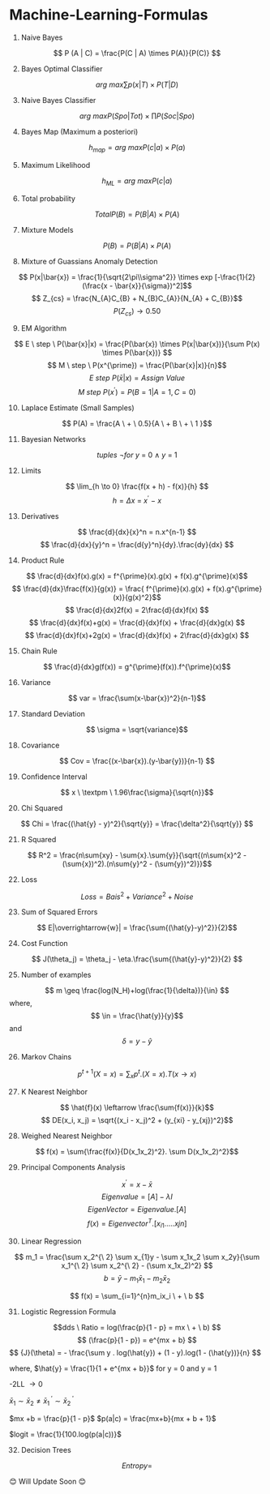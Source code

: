 # Machine-Learning-Formulas

1. Naive Bayes

$$ P (A | C) = \frac{P(C | A) \times P(A)}{P(C)} $$

2. Bayes Optimal Classifier

$$ arg \ max\sum p(x|T) \times P(T|D)$$

3. Naive Bayes Classifier 

$$ arg \ max P(Spo|Tot) \times \prod P(Soc|Spo) $$

4. Bayes Map (Maximum a posteriori)

$$ h_{map} = arg \ max P(c|a) \times P(a) $$

5. Maximum Likelihood

$$ h_{ML}  = arg \ max P(c|a) $$

6. Total probability

$$ Total P(B) = P(B|A) \times P(A) $$

7. Mixture Models

$$ P(B) = P(B|A) \times P(A)$$

8. Mixture of Guassians Anomaly Detection

$$ P(x|\bar{x}) = \frac{1}{\sqrt{2\pi\\sigma^2}} \times exp [-\frac{1}{2}(\frac{x - \bar{x}}{\sigma})^2]$$
$$ Z_{cs} = \frac{N_{A}C_{B} + N_{B}C_{A}}{N_{A} + C_{B}}$$
$$ P(Z_{cs}) \rightarrow  0.50$$

9. EM Algorithm

$$ E \ step \ P(\bar{x}|x) = \frac{P(\bar{x}) \times P(x|\bar{x})}{\sum P(x) \times P(\bar{x})} $$
$$ M \ step \ P(x^{\prime}) = \frac{P(\bar{x}|x)}{n}$$
$$ E \ step  \ P(\bar{x}|x) = Assign \ Value $$
$$ M \ step  \ P(x^{\prime}) = P(B = 1 | A = 1 , C = 0 )$$

10. Laplace Estimate (Small Samples)

$$ P(A) = \frac{A \ + \ 0.5}{A \ + B \ + \ 1 }$$

11. Bayesian Networks

$$ tuples \ \neg for \ y \ = \ 0 \ \land \ y \ = \ 1$$

12. Limits 

$$ \lim_{h \to 0} \frac{f(x + h) - f(x)}{h} $$
$$ h = \Delta{x} \ = \ x^{\prime} \ - \ x  $$

13. Derivatives

$$  \frac{d}{dx}{x}^n = n.x^{n-1} $$
$$ \frac{d}{dx}{y}^n = \frac{d{y}^n}{dy}.\frac{dy}{dx} $$

14. Product Rule

$$ \frac{d}{dx}f(x).g(x) = f^{\prime}(x).g(x) + f(x).g^{\prime}(x)$$
$$ \frac{d}{dx}\frac{f(x)}{g(x)} = \frac{ f^{\prime}(x).g(x) + f(x).g^{\prime}(x)}{g(x)^2}$$
$$ \frac{d}{dx}2f(x) = 2\frac{d}{dx}f(x) $$
$$ \frac{d}{dx}f(x)+g(x) = \frac{d}{dx}f(x) + \frac{d}{dx}g(x) $$
$$ \frac{d}{dx}f(x)+2g(x) = \frac{d}{dx}f(x) + 2\frac{d}{dx}g(x) $$

15. Chain Rule

$$ \frac{d}{dx}g(f(x)) = g^{\prime}(f(x)).f^{\prime}(x)$$

16. Variance

$$ var = \frac{\sum(x-\bar{x})^2}{n-1}$$

17. Standard Deviation

$$ \sigma = \sqrt{variance}$$

18. Covariance

$$ Cov = \frac{(x-\bar{x}).(y-\bar{y})}{n-1} $$

19. Confidence Interval

$$ x \ \textpm \ 1.96\frac{\sigma}{\sqrt{n}}$$

20. Chi Squared

$$ Chi = \frac{(\hat{y} - y)^2}{\sqrt{y}} = \frac{\delta^2}{\sqrt{y}} $$

21. R Squared

$$ R^2 = \frac{n\sum{xy} - \sum{x}.\sum{y}}{\sqrt{(n\sum{x}^2 - (\sum{x})^2).(n\sum{y}^2 - (\sum{y})^2)}}$$

22. Loss

$$ Loss = {Bais}^2 + {Variance}^2 + Noise$$

23. Sum of Squared Errors

$$ E|\overrightarrow{w}| = \frac{\sum{(\hat{y}-y)^2}}{2}$$

24. Cost Function

$$ J(\theta_j) = \theta_j - \eta.\frac{\sum{(\hat{y}-y)^2}}{2} $$

25. Number of examples

$$ m \geq \frac{log(N_H)+log(\frac{1}{\delta})}{\in} $$
where,
$$ \in = \frac{\hat{y}}{y}$$ and $$ \delta = y - \hat{y}$$

26. Markov Chains

$$ p^{t+1}(X = x) = \sum_xp^t.(X = x).T(x \to x)$$

27. K Nearest Neighbor

$$ \hat{f}(x) \leftarrow \frac{\sum{f(x)}}{k}$$
$$ DE(x_i, x_j) = \sqrt{(x_i - x_j)^2 + (y_{xi} - y_{xj})^2}$$

28. Weighed Nearest Neighbor

$$ f(x) = \sum{\frac{f(x)}{D(x_1x_2)^2}. \sum D(x_1x_2)^2}$$

29. Principal Components Analysis

$$ x^{'}= x - \bar{x}$$
$$ Eigenvalue = [A] - \lambda{I} $$
$$ EigenVector = Eigenvalue.[A]$$
$$ f(x) = Eigenvector^{T}.[x_{i1}.....x{jn}] $$

30. Linear Regression

$$ m_1 = \frac{\sum x_2^{\ 2} \sum x_{1}y - \sum x_1x_2 \sum x_2y}{\sum x_1^{\ 2} \sum x_2^{\ 2} - (\sum x_1x_2)^2} $$
$$ b = \bar{y} - m_1 \bar{x}_1 - m_2 \bar{x}_2 $$ 

$$ f(x) = \sum_{i=1}^{n}m_ix_i \ + \ b $$

31. Logistic Regression Formula

$$dds \ Ratio = log(\frac{p}{1 - p} = mx \ + \ b) $$
$$ (\frac{p}{1 - p}) = e^{mx + b}  $$
$$ \{J}(\theta) = - \frac{\sum y . log(\hat{y}) + (1 - y).log(1 - (\hat{y})}{n} $$

where,
$\hat{y} = \frac{1}{1 + e^{mx + b}}$
for y = 0 and y = 1 

-2LL $\rightarrow 0$

$\bar{x}_1 \sim \bar{x}_2 \ne \bar{x}_1^{\ '} \sim \bar{x}_2^{\ '}$

$mx +b = \frac{p}{1 - p}$
$p(a|c) = \frac{mx+b}{mx + b + 1}$

$logit = \frac{1}{100.log(p(a|c))}$

32. Decision Trees

$$ Entropy = $$

😊 Will Update Soon 😊
